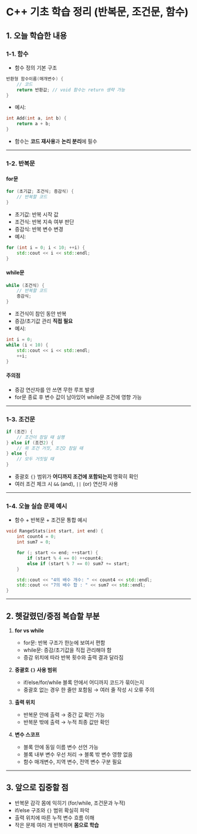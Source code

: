 
# C++ 기초 학습 정리 (반복문, 조건문, 함수)

## 1. 오늘 학습한 내용

### 1-1. 함수
- 함수 정의 기본 구조
```cpp
반환형 함수이름(매개변수) {
    // 코드
    return 반환값; // void 함수는 return 생략 가능
}
```
- 예시:
```cpp
int Add(int a, int b) {
    return a + b;
}
```
- 함수는 **코드 재사용**과 **논리 분리**에 필수

---

### 1-2. 반복문
#### for문
```cpp
for (초기값; 조건식; 증감식) {
    // 반복할 코드
}
```
- 초기값: 반복 시작 값
- 조건식: 반복 지속 여부 판단
- 증감식: 반복 변수 변경
- 예시:
```cpp
for (int i = 0; i < 10; ++i) {
    std::cout << i << std::endl;
}
```

#### while문
```cpp
while (조건식) {
    // 반복할 코드
    증감식;
}
```
- 조건식이 참인 동안 반복
- 증감/초기값 관리 **직접 필요**
- 예시:
```cpp
int i = 0;
while (i < 10) {
    std::cout << i << std::endl;
    ++i;
}
```

#### 주의점
- 증감 연산자를 안 쓰면 무한 루프 발생
- for문 종료 후 변수 값이 남아있어 while문 조건에 영향 가능

---

### 1-3. 조건문
```cpp
if (조건) {
    // 조건이 참일 때 실행
} else if (조건2) {
    // 위 조건 거짓, 조건2 참일 때
} else {
    // 모두 거짓일 때
}
```
- 중괄호 `{}` 범위가 **어디까지 조건에 포함되는지** 명확히 확인
- 여러 조건 체크 시 `&&` (and), `||` (or) 연산자 사용

---

### 1-4. 오늘 실습 문제 예시
- 함수 + 반복문 + 조건문 통합 예시
```cpp
void RangeStats(int start, int end) {
    int count4 = 0;
    int sum7 = 0;

    for (; start <= end; ++start) {
        if (start % 4 == 0) ++count4;
        else if (start % 7 == 0) sum7 += start;
    }

    std::cout << "4의 배수 개수: " << count4 << std::endl;
    std::cout << "7의 배수 합 : " << sum7 << std::endl;
}
```

---

## 2. 헷갈렸던/중점 복습할 부분

1. **for vs while**
   - for문: 반복 구조가 한눈에 보여서 편함
   - while문: 증감/초기값을 직접 관리해야 함
   - 증감 위치에 따라 반복 횟수와 출력 결과 달라짐

2. **중괄호 `{}` 사용 범위**
   - if/else/for/while 블록 안에서 어디까지 코드가 묶이는지
   - 중괄호 없는 경우 한 줄만 포함됨 → 여러 줄 작성 시 오류 주의

3. **출력 위치**
   - 반복문 안에 출력 → 중간 값 확인 가능
   - 반복문 밖에 출력 → 누적 최종 값만 확인

4. **변수 스코프**
   - 블록 안에 동일 이름 변수 선언 가능
   - 블록 내부 변수 우선 처리 → 블록 밖 변수 영향 없음
   - 함수 매개변수, 지역 변수, 전역 변수 구분 필요

---

## 3. 앞으로 집중할 점

- 반복문 감각 몸에 익히기 (for/while, 조건문과 누적)
- if/else 구조와 `{}` 범위 확실히 파악
- 출력 위치에 따른 누적 변수 흐름 이해
- 작은 문제 여러 개 반복하며 **몸으로 학습**
